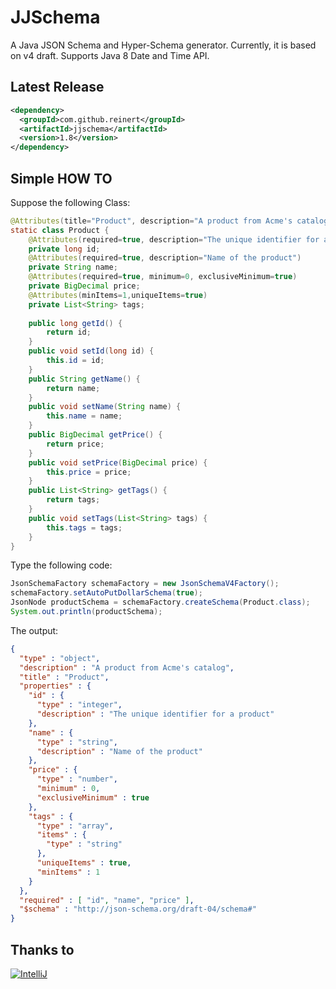 JJSchema
===============

A Java JSON Schema and Hyper-Schema generator.
Currently, it is based on v4 draft.
Supports Java 8 Date and Time API.

Latest Release
----------------

```xml
<dependency>
  <groupId>com.github.reinert</groupId>
  <artifactId>jjschema</artifactId>
  <version>1.8</version>
</dependency>
```

Simple HOW TO
----------------

Suppose the following Class:

```java
@Attributes(title="Product", description="A product from Acme's catalog")
static class Product {
	@Attributes(required=true, description="The unique identifier for a product")
	private long id;
	@Attributes(required=true, description="Name of the product")
	private String name;
	@Attributes(required=true, minimum=0, exclusiveMinimum=true)
	private BigDecimal price;
	@Attributes(minItems=1,uniqueItems=true)
	private List<String> tags;
	
	public long getId() {
		return id;
	}
	public void setId(long id) {
		this.id = id;
	}
	public String getName() {
		return name;
	}	
	public void setName(String name) {
		this.name = name;
	}
	public BigDecimal getPrice() {
		return price;
	}
	public void setPrice(BigDecimal price) {
		this.price = price;
	}
	public List<String> getTags() {
		return tags;
	}
	public void setTags(List<String> tags) {
		this.tags = tags;
	}
}
```

Type the following code:

```java
JsonSchemaFactory schemaFactory = new JsonSchemaV4Factory();
schemaFactory.setAutoPutDollarSchema(true);
JsonNode productSchema = schemaFactory.createSchema(Product.class);
System.out.println(productSchema);
```

The output:

```json
{
  "type" : "object",
  "description" : "A product from Acme's catalog",
  "title" : "Product",
  "properties" : {
    "id" : {
      "type" : "integer",
      "description" : "The unique identifier for a product"
    },
    "name" : {
      "type" : "string",
      "description" : "Name of the product"
    },
    "price" : {
      "type" : "number",
      "minimum" : 0,
      "exclusiveMinimum" : true
    },
    "tags" : {
      "type" : "array",
      "items" : {
        "type" : "string"
      },
      "uniqueItems" : true,
      "minItems" : 1
    }
  },
  "required" : [ "id", "name", "price" ],
  "$schema" : "http://json-schema.org/draft-04/schema#"
}
```

Thanks to
----------------

[![IntelliJ](https://lh6.googleusercontent.com/--QIIJfKrjSk/UJJ6X-UohII/AAAAAAAAAVM/cOW7EjnH778/s800/banner_IDEA.png)](http://www.jetbrains.com/idea/index.html)
